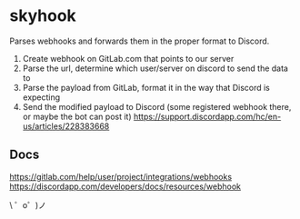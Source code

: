 # skyhook

Parses webhooks and forwards them in the proper format to Discord.

1. Create webhook on GitLab.com that points to our server
2. Parse the url, determine which user/server on discord to send the data to
3. Parse the payload from GitLab, format it in the way that Discord is expecting
4. Send the modified payload to Discord (some registered webhook there, or maybe the bot can post it)
https://support.discordapp.com/hc/en-us/articles/228383668

## Docs
https://gitlab.com/help/user/project/integrations/webhooks
https://discordapp.com/developers/docs/resources/webhook

\ ゜o゜)ノ
